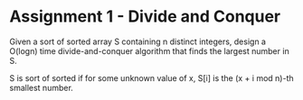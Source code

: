 # Assignment 1 - Divide and Conquer

Given a sort of sorted array S containing n distinct integers, design a O(logn) time divide-and-conquer algorithm that finds the largest number in S.

S is sort of sorted if for some unknown value of x, S[i] is the (x + i mod n)-th smallest number.
